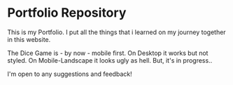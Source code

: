 # Portfolio Repository
This is my Portfolio. I put all the things that i learned on my journey together in this website.

The Dice Game is - by now - mobile first. On Desktop it works but not styled. On Mobile-Landscape it looks ugly as hell. But, it's in progress..

I'm open to any suggestions and feedback!
